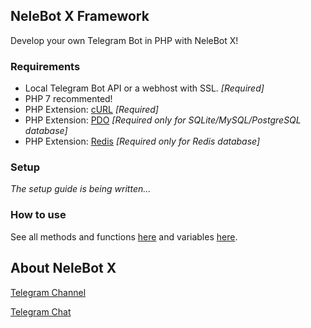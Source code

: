 ## NeleBot X Framework

Develop your own Telegram Bot in PHP with NeleBot X!

### Requirements

- Local Telegram Bot API or a webhost with SSL. *[Required]*
- PHP 7 recommented!
- PHP Extension: [cURL](https://www.php.net/manual/en/book.curl.php) *[Required]*
- PHP Extension: [PDO](https://www.php.net/manual/en/book.pdo.php) *[Required only for SQLite/MySQL/PostgreSQL database]*
- PHP Extension: [Redis](https://github.com/phpredis/phpredis) *[Required only for Redis database]*

### Setup

_The setup guide is being written..._

### How to use

See all methods and functions [here](./docs/functions.md) and variables [here](./docs/variables.md).

## About NeleBot X

[Telegram Channel](https://t.me/NeleBotX)

[Telegram Chat](https://t.me/NeleBotXSupport)
